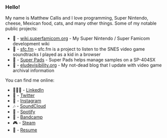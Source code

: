 ### Hello!

My name is Matthew Callis and I love programming, Super Nintendo, cheese, Mexican food, cats, and many other things. Some of my notable public projects:

- 🤔 - [wiki.superfamicom.org](https://wiki.superfamicom.org/) - My Super Nintendo / Super Famicom development wiki
- 🎹 - [sfc.fm](https://sfc.fm/) - sfc.fm is a project to listen to the SNES video game soundtracks I played as a kid in a browser
- 🥁 - [Super Pads](https://github.com/MatthewCallis/super-pads) - Super Pads helps manage samples on a SP-404SX
- 🔭 - [eludevisibility.org](https://eludevisibility.org/) - My not-dead blog that I update with video game archival information

You can find me online:

- 👩🏼‍🚀 - [LinkedIn](https://linkedin.com/in/matthewcallis/)
- 🦚 - [Twitter](https://twitter.com/superfamicom)
- 📸 - [Instagram](https://www.instagram.com/matthewcallis/)
- 🎶 - [SoundCloud](https://soundcloud.com/superfamicom)
- 🎷 - [Spotify](https://open.spotify.com/artist/0FYTwSXr4Q7Ujml4wW7Y97)
- 🎸 - [Bandcamp](https://matthewcallis.bandcamp.com/)
- 🎮 - [Steam](https://steamcommunity.com/id/superfamicom/)
- 📜 - [Resume](https://sfc.fm/Matthew%20Callis%20-%20Resume.pdf)
